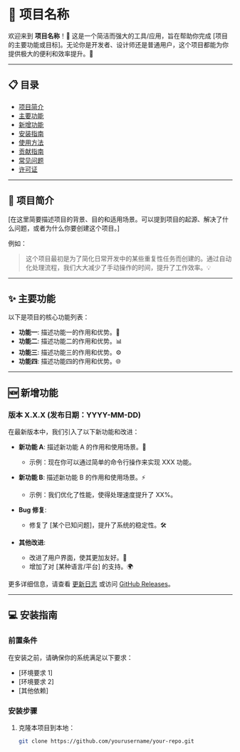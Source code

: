 # 🌟 项目名称

欢迎来到 **项目名称**！🎉 这是一个简洁而强大的工具/应用，旨在帮助你完成 [项目的主要功能或目标]。无论你是开发者、设计师还是普通用户，这个项目都能为你提供极大的便利和效率提升。🚀

---

## 📋 目录

- [项目简介](#项目简介)
- [主要功能](#主要功能)
- [新增功能](#新增功能)
- [安装指南](#安装指南)
- [使用方法](#使用方法)
- [贡献指南](#贡献指南)
- [常见问题](#常见问题)
- [许可证](#许可证)

---

## 📖 项目简介

[在这里简要描述项目的背景、目的和适用场景。可以提到项目的起源、解决了什么问题，或者为什么你要创建这个项目。]

例如：
> 这个项目最初是为了简化日常开发中的某些重复性任务而创建的。通过自动化处理流程，我们大大减少了手动操作的时间，提升了工作效率。💡

---

## ✨ 主要功能

以下是项目的核心功能列表：

- **功能一**: 描述功能一的作用和优势。🎯
- **功能二**: 描述功能二的作用和优势。📊
- **功能三**: 描述功能三的作用和优势。⚙️
- **功能四**: 描述功能四的作用和优势。🌐

---

## 🆕 新增功能

### 版本 X.X.X (发布日期：YYYY-MM-DD)

在最新版本中，我们引入了以下新功能和改进：

- **新功能 A**: 描述新功能 A 的作用和使用场景。🌟
  - 示例：现在你可以通过简单的命令行操作来实现 XXX 功能。
  
- **新功能 B**: 描述新功能 B 的作用和使用场景。⚡️
  - 示例：我们优化了性能，使得处理速度提升了 XX%。

- **Bug 修复**: 
  - 修复了 [某个已知问题]，提升了系统的稳定性。🛠️
  
- **其他改进**:
  - 改进了用户界面，使其更加友好。🎨
  - 增加了对 [某种语言/平台] 的支持。🌍

更多详细信息，请查看 [更新日志](CHANGELOG.md) 或访问 [GitHub Releases](https://github.com/yourusername/your-repo/releases)。

---

## 💻 安装指南

### 前置条件

在安装之前，请确保你的系统满足以下要求：

- [环境要求 1]
- [环境要求 2]
- [其他依赖]

### 安装步骤

1. 克隆本项目到本地：
   ```bash
   git clone https://github.com/yourusername/your-repo.git